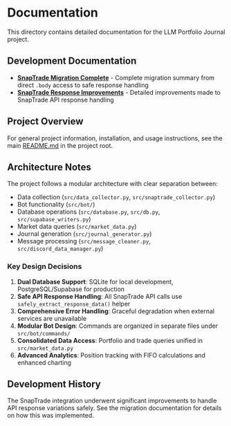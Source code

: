 # Documentation

This directory contains detailed documentation for the LLM Portfolio Journal project.

## Development Documentation

- **[SnapTrade Migration Complete](SNAPTRADE_MIGRATION_COMPLETE.md)** - Complete migration summary from direct `.body` access to safe response handling
- **[SnapTrade Response Improvements](SNAPTRADE_RESPONSE_IMPROVEMENTS.md)** - Detailed improvements made to SnapTrade API response handling

## Project Overview

For general project information, installation, and usage instructions, see the main [README.md](../README.md) in the project root.

## Architecture Notes

The project follows a modular architecture with clear separation between:
- Data collection (`src/data_collector.py`, `src/snaptrade_collector.py`) 
- Bot functionality (`src/bot/`)
- Database operations (`src/database.py`, `src/db.py`, `src/supabase_writers.py`)
- Market data queries (`src/market_data.py`)
- Journal generation (`src/journal_generator.py`)
- Message processing (`src/message_cleaner.py`, `src/discord_data_manager.py`)

### Key Design Decisions

1. **Dual Database Support**: SQLite for local development, PostgreSQL/Supabase for production
2. **Safe API Response Handling**: All SnapTrade API calls use `safely_extract_response_data()` helper
3. **Comprehensive Error Handling**: Graceful degradation when external services are unavailable
4. **Modular Bot Design**: Commands are organized in separate files under `src/bot/commands/`
5. **Consolidated Data Access**: Portfolio and trade queries unified in `src/market_data.py`
6. **Advanced Analytics**: Position tracking with FIFO calculations and enhanced charting

## Development History

The SnapTrade integration underwent significant improvements to handle API response variations safely. See the migration documentation for details on how this was implemented.
